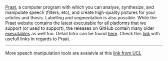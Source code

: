 [Praat](http://www.praat.org/), a computer program with which you can analyse, synthesize, and manipulate speech (filters, etc), and create high-quality pictures for your articles and thesis. Labelling and segmentation is also possible. While the Praat website contains the latest executable for all platforms that we support (or used to support), the releases on GitHub contain many older [executables]((https://github.com/praat/praat/releases)) as well too.
Detail Intro can be found [here](http://www.fon.hum.uva.nl/praat/manual/Intro.html).
Check this [link](http://www.mauriciofigueroa.cl/04_scripts/04_scripts.html) with usefull links in regards to Praat.
___

More speech manipulation tools are avaialvle at this [link from UCL](https://www.phon.ucl.ac.uk/resource/courses.php)
